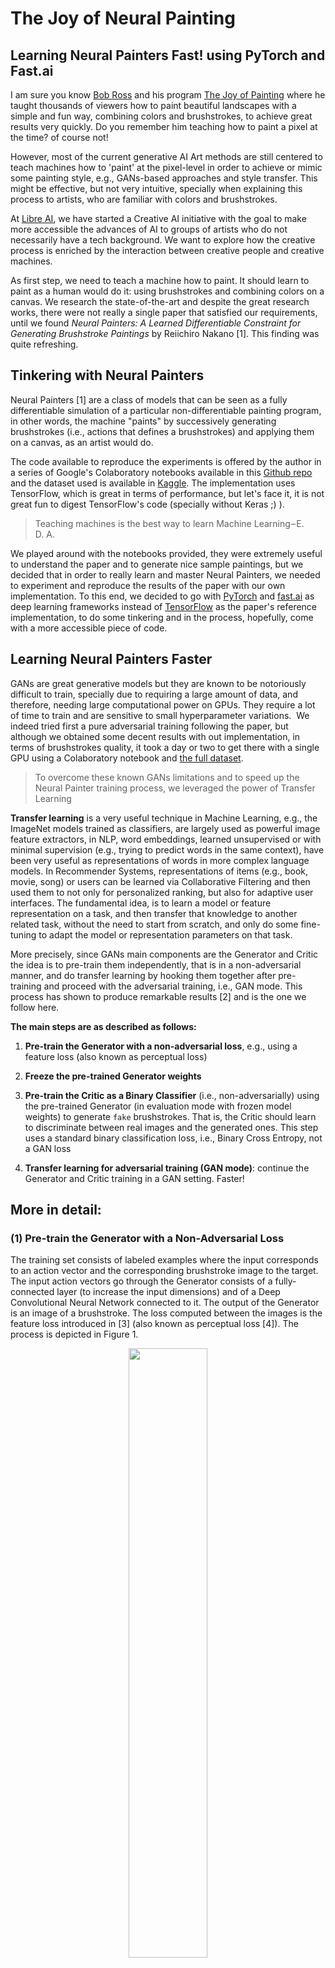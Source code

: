 # The Joy of Neural Painting
## Learning Neural Painters Fast! using PyTorch and Fast.ai

I am sure you know [Bob Ross](https://en.wikipedia.org/wiki/Bob_Ross) and his program [The Joy of Painting](https://en.wikipedia.org/wiki/The_Joy_of_Painting) where he taught thousands of viewers how to paint beautiful landscapes with a simple and fun way, combining colors and brushstrokes, to achieve great results very quickly. Do you remember him teaching how to paint a pixel at the time? of course not! 

However, most of the current generative AI Art methods are still centered to teach machines how to 'paint' at the pixel-level in order to achieve or mimic some painting style, e.g., GANs-based approaches and style transfer. This might be effective, but not very intuitive, specially when explaining this process to artists, who are familiar with colors and brushstrokes.

At [Libre AI](https://libreai.com), we have started a Creative AI initiative with the goal to make more accessible the advances of AI to groups of artists who do not necessarily have a tech background. We want to explore how the creative process is enriched by the interaction between creative people and creative machines.

As first step, we need to teach a machine how to paint. It should learn to paint as a human would do it: using brushstrokes and combining colors on a canvas. We research the state-of-the-art and despite the great research works, there were not really a single paper that satisfied our requirements, until we found *Neural Painters: A Learned Differentiable Constraint for Generating Brushstroke Paintings* by Reiichiro Nakano [1]. This finding was quite refreshing.

## Tinkering with Neural Painters
Neural Painters [1] are a class of models that can be seen as a fully differentiable simulation of a particular non-differentiable painting program, in other words, the machine "paints" by successively generating brushstrokes (i.e., actions that defines a brushstrokes) and applying them on a canvas, as an artist would do.

The code available to reproduce the experiments is offered by the author in a series of Google's Colaboratory notebooks available in this [Github repo](https://github.com/reiinakano/neural-painters/tree/master/notebooks) and the dataset used is available in [Kaggle](https://www.kaggle.com/reiinakano/mypaint_brushstrokes). The implementation uses TensorFlow, which is great in terms of performance, but let's face it, it is not great fun to digest TensorFlow's code (specially without Keras ;) ).

> Teaching machines is the best way to learn Machine Learning – E. D. A.

We played around with the notebooks provided, they were extremely useful to understand the paper and to generate nice sample paintings, but we decided that in order to really learn and master Neural Painters, we needed to experiment and reproduce the results of the paper with our own implementation. To this end, we decided to go with [PyTorch](https://pytorch.org/) and [fast.ai](https://www.fast.ai/) as deep learning frameworks instead of [TensorFlow](https://www.tensorflow.org/) as the paper's reference implementation, to do some tinkering and in the process, hopefully, come with a more accessible piece of code.

## Learning Neural Painters Faster
GANs are great generative models but they are known to be notoriously difficult to train, specially due to requiring a large amount of data, and therefore, needing large computational power on GPUs. They require a lot of time to train and are sensitive to small hyperparameter variations. 
We indeed tried first a pure adversarial training following the paper, but although we obtained some decent results with out implementation, in terms of brushstrokes quality, it took a day or two to get there with a single GPU using a Colaboratory notebook and [the full dataset](https://www.kaggle.com/reiinakano/mypaint_brushstrokes). 

> To overcome these known GANs limitations and to speed up the Neural Painter training process, we leveraged the power of Transfer Learning

**Transfer learning** is a very useful technique in Machine Learning, e.g., the ImageNet models trained as classifiers, are largely used as powerful image feature extractors, in NLP, word embeddings, learned unsupervised or with minimal supervision (e.g., trying to predict words in the same context), have been very useful as representations of words in more complex language models. In Recommender Systems, representations of items (e.g., book, movie, song) or users can be learned via Collaborative Filtering and then used them to not only for personalized ranking, but also for adaptive user interfaces. The fundamental idea, is to learn a model or feature representation on a task, and then transfer that knowledge to another related task, without the need to start from scratch, and only do some fine-tuning to adapt the model or representation parameters on that task.

More precisely, since GANs main components are the Generator and Critic the idea is to pre-train them independently, that is in a non-adversarial manner, and do transfer learning by hooking them together after pre-training and proceed with the adversarial training, i.e., GAN mode. This process has shown to produce remarkable results [2] and is the one we follow here.

**The main steps are as described as follows:**

1. **Pre-train the Generator with a non-adversarial loss**, e.g., using a feature loss (also known as perceptual loss)

2. **Freeze the pre-trained Generator weights**

3. **Pre-train the Critic as a Binary Classifier** (i.e., non-adversarially) using the pre-trained Generator (in evaluation mode with frozen model weights) to generate `fake` brushstrokes. That is, the Critic should learn to discriminate between real images and the generated ones. This step uses a standard binary classification loss, i.e., Binary Cross Entropy, not a GAN loss

4. **Transfer learning for adversarial training (GAN mode)**: continue the Generator and Critic training in a GAN setting. Faster!


## More in detail:

### (1) Pre-train the Generator with a Non-Adversarial Loss
The training set consists of labeled examples where the input corresponds to an action vector and the corresponding brushstroke image to the target. 
The input action vectors go through the Generator consists of a fully-connected layer (to increase the input dimensions) and of a Deep Convolutional Neural Network connected to it.
The output of the Generator is an image of a brushstroke. The loss computed between the images is the feature loss introduced in [3] (also known as perceptual loss [4]). The process is depicted in Figure 1.

<center><img src="https://raw.githubusercontent.com/libreai/neural-painter-x/master/images/neural_painter_generator_non_adversarial.jpg" width="50%"/></center>

**Figure 1. Pre-train the Generator using a (non-adversarial) feature loss.**

### (2) Freeze the pre-trained Generator 
After pre-training the Generator using the non-adversarial loss, the brushstrokes look like the ones depicted in Figure 2. A set of brushstrokes images is generated that will help us pre-train the Critic in the next step.

<center><img src="https://raw.githubusercontent.com/libreai/neural-painter-x/master/images/neural_painter_critic_non_adversarial.jpg" width="45%"/></center>

**Figure 2 . Sample Brushstrokes from the Generator Pre-trained with a Non-Adversarial Loss.**

### (3) Pre-train the Critic as a Binary Classifier.
We train the Critic as binary classifier (Figure 3), that is, the Critic is pre-trained on the task of recognizing true vs generated brushstrokes images (Step (2)). We use is the Binary Cross Entropy as binary loss for this step.

<center><img src="https://raw.githubusercontent.com/libreai/neural-painter-x/master/images/neural_painter_generator_adversarial.jpg" width="80%"/></center>

**Figure 3 . Pre-train the Critic as a Binary Classifier.**

### (4) Transfer Learning for Adversarial Training (GAN mode)
Finally, we continue the Generator and Critic training in a GAN setting as shown in Figure 4. This final step is much faster that training the Generator and Critic from scratch as a GAN. 

<center><img src="https://raw.githubusercontent.com/libreai/neural-painters-x/master/images/neural_painter_painting.png" width="80%"/></center>

**Figure 4 . Transfer Learning: Continue the Generator and Critic training in a GAN setting. Faster.**

One can observe from Figure 2 that the pre-trained Generator is doing a decent job learning brushstrokes. However, there are still certain imperfections when compared to the true strokes in the dataset. 

Figure 5 shows the output of the Generator after completing a single epoch of GAN training, i.e., after transferring the knowledge acquired in the pre-training phase. We can observed how the brushstrokes are more refined and, although slightly different to the true brushstrokes, they have interesting textures, which makes them very appealing for brushstrokes paintings.

<center><img src="https://raw.githubusercontent.com/libreai/neural-painters-x/master/images/sample_brushstrokes_gan.jpg" width="80%"/></center>

**Figure 5 . Sample Brushstrokes from the Generator after Adversarial Training (GAN mode).**

# From Brushstrokes to Paintings 
Once the Generator training process is completed, we have a machine that is able to translate vectors of actions to brushstrokes, but how do we teach the machine to paint like a Bob Ross' apprentice? 

Given an input image for inspiration, e.g., a photo of a beautiful landscape, the machine should be able to create a brushstroke painting for that image. To achieve this, we will freeze the Generator model weights and learn a set of action vectors that when input to the Generator will produce brushstrokes, that once combined, will create such painting, which should look similar to the given image, but of course as a painting :)

The Neural Painters paper [1] introduces a process called Intrinsic Style Transfer, similar in spirit to Neural Style Transfer [6] but which does not require a style image. Intuitively, the features of the content input image and the one produced by the Neural Painter should be similar. The image features are extracted using a VGG16 [7] network as a feature extractor, denoted as CNN in Figure 6, which depicts the whole process. 


<center><img src="https://raw.githubusercontent.com/libreai/neural-painters-x/master/images/neural_painter_painting.png" width="80%"/></center>

**Figure 6. Painting with Neural Painters using Intrinsic Style Transfer.**

Note that the optimization process is targeted to learn the tensor of actions, while all the rest model weights, that is, the ones of the Neural Painter and CNN models. We use the same Feature Loss as before [3].

---

## Acknowledgements

We would like to thank Reiichiro Nakano for helping us clarifying doubts during the implementation of our Neural Painters and for his supportive and encouraging comments and feedback. Thanks a lot Reiichiro! [@reiinakano](https://twitter.com/reiinakano).

---

## References

[1] Neural Painters: A Learned Differentiable Constraint for Generating Brushstroke Paintings. Reiichiro Nakano 
[arXiv preprint arXiv:1904.08410](https://arxiv.org/abs/1904.08410), 2019. [Github repo](https://github.com/reiinakano/neural-painters).

[2] Decrappification, DeOldification, and Super Resolution. Jason Antic (Deoldify), Jeremy Howard (fast.ai), and Uri Manor (Salk Institute) https://www.fast.ai/2019/05/03/decrappify/ , 2019.

[3] Fast.ai MOOC Lesson 7: Resnets from scratch; U-net; Generative (adversarial) networks. https://course.fast.ai/videos/?lesson=7 ; Notebook: https://nbviewer.jupyter.org/github/fastai/course-v3/blob/master/nbs/dl1/lesson7-superres.ipynb [Accessed on: 2019–08]

[4] Perceptual Losses for Real-Time Style Transfer and Super-Resolution
Justin Johnson, Alexandre Alahi, Li Fei-Fei https://arxiv.org/abs/1603.08155 , 2016

[5] Teaching Agents to Paint Inside Their Own Dreams. Reiichiro Nakano. 
https://reiinakano.com/2019/01/27/world-painters.html , 2019

[6] A Neural Algorithm of Artistic Style. Leon A. Gatys, Alexander S. Ecker, Matthias Bethge. https://arxiv.org/abs/1508.06576, 2015

[7] Very Deep Convolutional Networks for Large-Scale Image Recognition. Karen Simonyan, Andrew Zisserman. https://arxiv.org/abs/1409.1556, 2014

---
